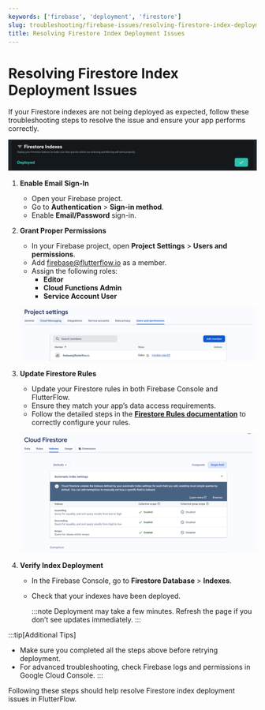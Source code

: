 ```yaml
---
keywords: ['firebase', 'deployment', 'firestore']
slug: troubleshooting/firebase-issues/resolving-firestore-index-deployment-issues
title: Resolving Firestore Index Deployment Issues
---
```

# Resolving Firestore Index Deployment Issues

If your Firestore indexes are not being deployed as expected, follow these troubleshooting steps to resolve the issue and ensure your app performs correctly.

![](../assets/20250430121118024255.png)

1. **Enable Email Sign-In**

    - Open your Firebase project.
    - Go to **Authentication** > **Sign-in method**.
    - Enable **Email/Password** sign-in.

2. **Grant Proper Permissions**

    - In your Firebase project, open **Project Settings** > **Users and permissions**.
    - Add firebase@flutterflow.io as a member.
    - Assign the following roles:
        - **Editor**
        - **Cloud Functions Admin**
        - **Service Account User**

    ![](../assets/20250430121118320891.png)

3. **Update Firestore Rules**

    - Update your Firestore rules in both Firebase Console and FlutterFlow.
    - Ensure they match your app’s data access requirements.
    - Follow the detailed steps in the **[Firestore Rules documentation](../integrations/database/cloud-firestore/firestore-rules/)** to correctly configure your rules.

    ![](../assets/20250430121118592064.png)

4. **Verify Index Deployment**

    - In the Firebase Console, go to **Firestore Database** > **Indexes**.
    - Check that your indexes have been deployed.
    
        :::note
        Deployment may take a few minutes. Refresh the page if you don’t see updates immediately.
        :::

:::tip[Additional Tips]
- Make sure you completed all the steps above before retrying deployment.
- For advanced troubleshooting, check Firebase logs and permissions in Google Cloud Console.
:::

Following these steps should help resolve Firestore index deployment issues in FlutterFlow.
